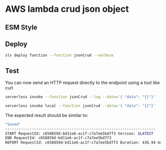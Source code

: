 # AWS lambda crud json object

## ESM Style

## Deploy

```bash
sls deploy function --function jsonCrud --verbose
```

## Test

You can now send an HTTP request directly to the endpoint using a tool like curl

```bash
serverless invoke --function jsonCrud --log --data='{ "data": "{}"}'
```

```bash
serverless invoke local --function jsonCrud --data='{ "data": "{}"}'
```

The expected result should be similar to:

```bash
"Saved"
--------------------------------------------------------------------
START RequestId: c658859d-bd11e6-ac1f-c7a7ee5bd7f3 Version: $LATEST
END RequestId: c658859d-bd11e6-ac1f-c7a7ee5bd7f3
REPORT RequestId: c658859d-bd11e6-ac1f-c7a7ee5bd7f3	Duration: 436.94 ms	Billed Duration: 500 ms 	Memory Size: 1024 MB	Max Memory Used: 29 MB
```
